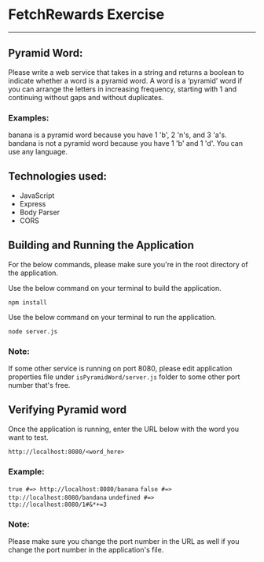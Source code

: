 # FetchRewards Exercise

---

## Pyramid Word:

Please write a web service that takes in a string and returns a boolean to indicate whether a word is a pyramid word. A word is a ‘pyramid’ word if you can arrange the letters in increasing frequency, starting with 1 and continuing without gaps and without duplicates.

### Examples:

banana is a pyramid word because you have 1 'b', 2 'n's, and 3 'a's.
bandana is not a pyramid word because you have 1 'b' and 1 'd'.
You can use any language.

## Technologies used:

-   JavaScript
-   Express
-   Body Parser
-   CORS

## Building and Running the Application

For the below commands, please make sure you're in the root directory of the application.

Use the below command on your terminal to build the application.

`npm install`

Use the below command on your terminal to run the application.

`node server.js`

### Note:

If some other service is running on port 8080, please edit application properties file under `isPyramidWord/server.js` folder to some other port number that's free.

## Verifying Pyramid word

Once the application is running, enter the URL below with the word you want to test.

`http://localhost:8080/<word_here>`

### Example:

`true #=> http://localhost:8080/banana`
`false #=> ttp://localhost:8080/bandana`
`undefined #=> ttp://localhost:8080/1#&*+=3`

### Note:

Please make sure you change the port number in the URL as well if you change the port number in the application's file.

